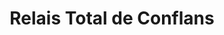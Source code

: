 ---
title: "Relais Total de Conflans"
url: /charenton-le-pont/relais-total-de-conflans/
shop: commodité
---